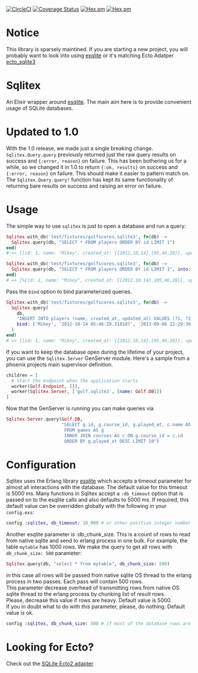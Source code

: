 [![CircleCI](https://circleci.com/gh/Sqlite-Ecto/sqlitex.svg?style=svg)](https://circleci.com/gh/Sqlite-Ecto/sqlitex)
[![Coverage Status](https://coveralls.io/repos/github/Sqlite-Ecto/sqlitex/badge.svg?branch=master)](https://coveralls.io/github/Sqlite-Ecto/sqlitex?branch=master)
[![Hex.pm](https://img.shields.io/hexpm/v/sqlitex.svg)](https://hex.pm/packages/sqlitex)
[![Hex.pm](https://img.shields.io/hexpm/dt/sqlitex.svg)](https://hex.pm/packages/sqlitex)

# Notice

This library is sparsely maintined. If you are starting a new project, you will probably want to look into using
[exqlite](https://github.com/elixir-sqlite/exqlite) or it's matching Ecto Adatper [ecto_sqlite3](https://github.com/elixir-sqlite/ecto_sqlite3)

# Sqlitex

An Elixir wrapper around [esqlite](https://github.com/mmzeeman/esqlite). The main aim here is to provide convenient usage of SQLite databases.

# Updated to 1.0

With the 1.0 release, we made just a single breaking change. `Sqlitex.Query.query` previously returned just the raw query results on success and `{:error, reason}` on failure.
This has been bothering us for a while, so we changed it in 1.0 to return `{:ok, results}` on success and `{:error, reason}` on failure.
This should make it easier to pattern match on. The `Sqlitex.Query.query!` function has kept its same functionality of returning bare results on success and raising an error on failure.

# Usage

The simple way to use `sqlitex` is just to open a database and run a query:

```elixir
Sqlitex.with_db('test/fixtures/golfscores.sqlite3', fn(db) ->
  Sqlitex.query(db, "SELECT * FROM players ORDER BY id LIMIT 1")
end)
# => [[id: 1, name: "Mikey", created_at: {{2012,10,14},{05,46,28}}, updated_at: {{2013,09,06},{22,29,36}}, type: nil]]

Sqlitex.with_db('test/fixtures/golfscores.sqlite3', fn(db) ->
  Sqlitex.query(db, "SELECT * FROM players ORDER BY id LIMIT 1", into: %{})
end)
# => [%{id: 1, name: "Mikey", created_at: {{2012,10,14},{05,46,28}}, updated_at: {{2013,09,06},{22,29,36}}, type: nil}]
```

Pass the `bind` option to bind parameterized queries.

```elixir
Sqlitex.with_db('test/fixtures/golfscores.sqlite3', fn(db) ->
  Sqlitex.query(
    db,
    "INSERT INTO players (name, created_at, updated_at) VALUES (?1, ?2, ?3, ?4)",
    bind: ['Mikey', '2012-10-14 05:46:28.318107', '2013-09-06 22:29:36.610911']
  )
end)
# => [[id: 1, name: "Mikey", created_at: {{2012,10,14},{05,46,28}}, updated_at: {{2013,09,06},{22,29,36}}, type: nil]]
```

If you want to keep the database open during the lifetime of your project, you can use the `Sqlitex.Server` GenServer module.
Here's a sample from a phoenix projects main supervisor definition.

```elixir
children = [
  # Start the endpoint when the application starts
  worker(Golf.Endpoint, []),
  worker(Sqlitex.Server, ['golf.sqlite3', [name: Golf.DB]])
]
```

Now that the GenServer is running you can make queries via
```elixir
Sqlitex.Server.query(Golf.DB,
                     "SELECT g.id, g.course_id, g.played_at, c.name AS course
                      FROM games AS g
                      INNER JOIN courses AS c ON g.course_id = c.id
                      ORDER BY g.played_at DESC LIMIT 10")
```

# Configuration

Sqlitex uses the Erlang library [esqlite](https://github.com/mmzeeman/esqlite)
which accepts a timeout parameter for almost all interactions with the database.
The default value for this timeout is 5000 ms. Many functions in Sqlitex accept
a `:db_timeout` option that is passed on to the esqlite calls and also defaults
to 5000 ms. If required, this default value can be overridden globally with the
following in your `config.exs`:

```elixir
config :sqlitex, db_timeout: 10_000 # or other positive integer number of ms
```

Another esqlite parameter is :db_chunk_size.
This is a count of rows to read from native sqlite and send to erlang process in one bulk.
For example, the table `mytable` has 1000 rows. We make the query to get all rows with `db_chunk_size: 500` parameter:
```elixir
Sqlitex.query(db, "select * from mytable", db_chunk_size: 500)
```
in this case all rows will be passed from native sqlite OS thread to the erlang process in two passes.
Each pass will contain 500 rows.  
This parameter decrease overhead of transmitting rows from native OS sqlite thread to the erlang process by
chunking list of result rows.  
Please, decrease this value if rows are heavy. Default value is 5000.  
If you in doubt what to do with this parameter, please, do nothing. Default value is ok.
```elixir
config :sqlitex, db_chunk_size: 500 # if most of the database rows are heavy
```


# Looking for Ecto?
Check out the [SQLite Ecto2 adapter](https://github.com/Sqlite-Ecto/sqlite_ecto2)

